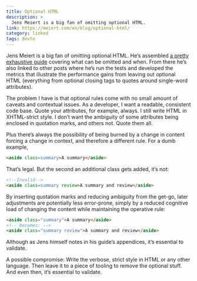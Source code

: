 ```yaml
---
title: Optional HTML
description: >
  Jens Meiert is a big fan of omitting optional HTML.
link: https://meiert.com/en/blog/optional-html/
category: linked
tags: devto
---
```


Jens Meiert is a big fan of omitting optional HTML. He’s assembled [a pretty exhaustive
guide](https://meiert.com/en/blog/optional-html/) covering what can be omitted and when. From there
he’s also linked to other posts where he’s run the tests and developed the metrics that illustrate
the performance gains from leaving out optional HTML (everything from optional closing tags to
quotes around single-word attributes).

The problem I have is that optional rules come with no small amount of caveats and contextual
issues. As a developer, I want a readable, consistent code base. Quote your attributes, for example,
always. I still write HTML in XHTML-strict style. I don’t want the ambiguity of some attributes
being enclosed in quotation marks, and others not. Quote them all.

Plus there’s always the possibility of being burned by a change in content forcing a change in
context, and therefore a different rule. For a dumb example,

```html
<aside class=summary>A summary</aside>
```

That’s legal. But the second an additional class gets added, it’s not:

```html
<!--Invalid-->
<aside class=summary review>A summary and review</aside>
```

By inserting quotation marks and reducing ambiguity from the get-go, later adjustments are
potentially less error-prone, simply by a reduced cognitive load of changing the content while
maintaining the operative rule:

```html
<aside class="summary">A summary</aside>
<!-- becomes: -->
<aside class="summary review">A summary and review</aside>
```

Although as Jens himself notes in his guide’s appendices, it’s essential to validate.

A possible compromise: Write the verbose, strict style in HTML or any other language. Then leave it
to a piece of tooling to remove the optional stuff. And even then, it’s essential to validate.
